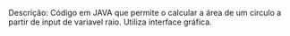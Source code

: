 Descrição: 
Código em JAVA que permite o calcular a área de um circulo a partir de input de variavel raio.
Utiliza interface gráfica.
